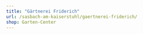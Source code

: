 ```yaml
---
title: "Gärtnerei Friderich"
url: /sasbach-am-kaiserstuhl/gaertnerei-friderich/
shop: Garten-Center
---
```

